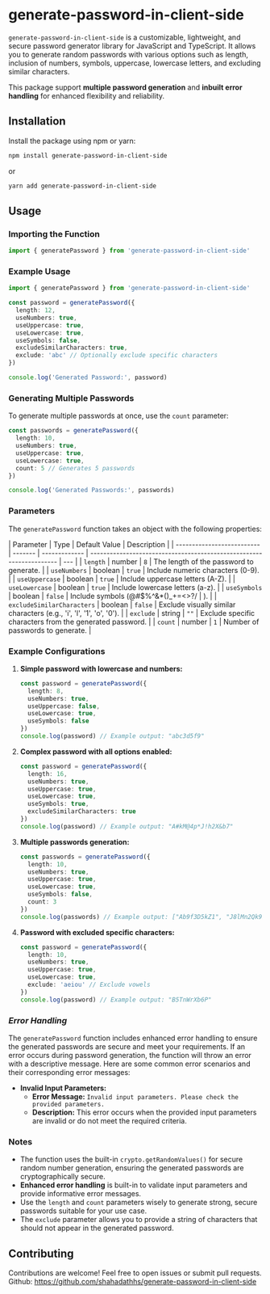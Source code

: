 # generate-password-in-client-side

`generate-password-in-client-side` is a customizable, lightweight, and secure password generator library for JavaScript and TypeScript. It allows you to generate random passwords with various options such as length, inclusion of numbers, symbols, uppercase, lowercase letters, and excluding similar characters.

This package support **multiple password generation** and **inbuilt error handling** for enhanced flexibility and reliability.

## Installation

Install the package using npm or yarn:

```bash
npm install generate-password-in-client-side
```

or

```bash
yarn add generate-password-in-client-side
```

## Usage

### Importing the Function

```typescript
import { generatePassword } from 'generate-password-in-client-side'
```

### Example Usage

```typescript
import { generatePassword } from 'generate-password-in-client-side'

const password = generatePassword({
  length: 12,
  useNumbers: true,
  useUppercase: true,
  useLowercase: true,
  useSymbols: false,
  excludeSimilarCharacters: true,
  exclude: 'abc' // Optionally exclude specific characters
})

console.log('Generated Password:', password)
```

### Generating Multiple Passwords

To generate multiple passwords at once, use the `count` parameter:

```typescript
const passwords = generatePassword({
  length: 10,
  useNumbers: true,
  useUppercase: true,
  useLowercase: true,
  count: 5 // Generates 5 passwords
})

console.log('Generated Passwords:', passwords)
```

### Parameters

The `generatePassword` function takes an object with the following properties:

| Parameter                  | Type    | Default Value | Description                                                          |
| -------------------------- | ------- | ------------- | -------------------------------------------------------------------- | --- |
| `length`                   | number  | `8`           | The length of the password to generate.                              |
| `useNumbers`               | boolean | `true`        | Include numeric characters (0-9).                                    |
| `useUppercase`             | boolean | `true`        | Include uppercase letters (A-Z).                                     |
| `useLowercase`             | boolean | `true`        | Include lowercase letters (a-z).                                     |
| `useSymbols`               | boolean | `false`       | Include symbols (@#$%^&\*()\_+=<>?/                                  | ).  |
| `excludeSimilarCharacters` | boolean | `false`       | Exclude visually similar characters (e.g., 'i', 'l', '1', 'o', '0'). |
| `exclude`                  | string  | `""`          | Exclude specific characters from the generated password.             |
| `count`                    | number  | `1`           | Number of passwords to generate.                                     |

### Example Configurations

1. **Simple password with lowercase and numbers:**

   ```typescript
   const password = generatePassword({
     length: 8,
     useNumbers: true,
     useUppercase: false,
     useLowercase: true,
     useSymbols: false
   })
   console.log(password) // Example output: "abc3d5f9"
   ```

2. **Complex password with all options enabled:**

   ```typescript
   const password = generatePassword({
     length: 16,
     useNumbers: true,
     useUppercase: true,
     useLowercase: true,
     useSymbols: true,
     excludeSimilarCharacters: true
   })
   console.log(password) // Example output: "A#kM@4p*J!h2X&b7"
   ```

3. **Multiple passwords generation:**

   ```typescript
   const passwords = generatePassword({
     length: 10,
     useNumbers: true,
     useUppercase: true,
     useLowercase: true,
     useSymbols: false,
     count: 3
   })
   console.log(passwords) // Example output: ["Ab9f3D5kZ1", "J8lMn2Qk9P", "Xa9kL6o4Wb"]
   ```

4. **Password with excluded specific characters:**

   ```typescript
   const password = generatePassword({
     length: 10,
     useNumbers: true,
     useUppercase: true,
     useLowercase: true,
     exclude: 'aeiou' // Exclude vowels
   })
   console.log(password) // Example output: "B5TnWrXb6P"
   ```


### ***Error Handling***
The `generatePassword` function includes enhanced error handling to ensure the generated passwords are secure and meet your requirements. If an error occurs during password generation, the function will throw an error with a descriptive message.
Here are some common error scenarios and their corresponding error messages:
- **Invalid Input Parameters:**
  - **Error Message:** `Invalid input parameters. Please check the provided parameters.`
  - **Description:** This error occurs when the provided input parameters are invalid or do not meet the required criteria.


### Notes

- The function uses the built-in `crypto.getRandomValues()` for secure random number generation, ensuring the generated passwords are cryptographically secure.
- **Enhanced error handling** is built-in to validate input parameters and provide informative error messages.
- Use the `length` and `count` parameters wisely to generate strong, secure passwords suitable for your use case.
- The `exclude` parameter allows you to provide a string of characters that should not appear in the generated password.

## Contributing

Contributions are welcome! Feel free to open issues or submit pull requests.
Github: https://github.com/shahadathhs/generate-password-in-client-side
